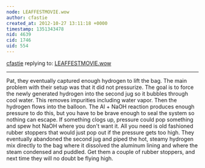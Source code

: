 ```yaml
---
node: LEAFFESTMOVIE.wow
author: cfastie
created_at: 2012-10-27 13:11:18 +0000
timestamp: 1351343478
nid: 4639
cid: 1746
uid: 554
---
```




[cfastie](../profile/cfastie) replying to: [LEAFFESTMOVIE.wow](../notes/cfastie/10-25-2012/leaffestmoviewow)

----
Pat, they eventually captured enough hydrogen to lift the bag. The main problem with their setup was that it did not pressurize. The goal is to force the newly generated hydrogen into the second jug so it bubbles through cool water. This removes impurities including water vapor. Then the hydrogen flows into the balloon.  The Al + NaOH reaction produces enough pressure to do this, but you have to be brave enough to seal the system so nothing can escape.  If something clogs up, pressure could pop something and spew hot NaOH where you don't want it. All you need is old fashioned rubber stoppers that would just pop out if the pressure gets too high. They eventually abandoned the second jug and piped the hot, steamy hydrogen mix directly to the bag where it dissolved the aluminum lining and where the steam condensed and puddled.  Get them a couple of rubber stoppers, and next time they will no doubt be flying high.